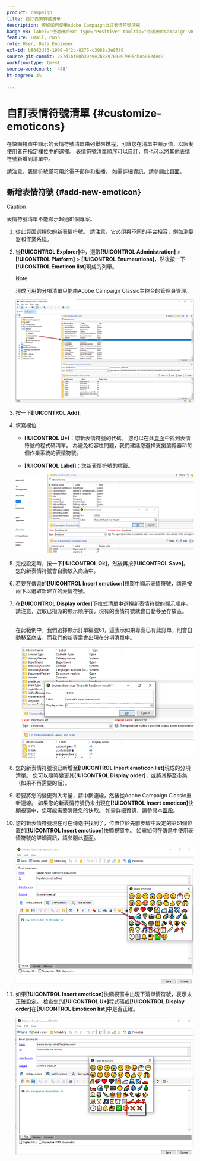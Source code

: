 ```yaml
---
product: campaign
title: 自訂表情符號清單
description: 瞭解如何使用Adobe Campaign自訂表情符號清單
badge-v8: label="也適用於v8" type="Positive" tooltip="亦適用於Campaign v8"
feature: Email, Push
role: User, Data Engineer
exl-id: b8642df3-1960-4f2c-8273-c3988a3e85f0
source-git-commit: 287d1bf60b39e9e2b389701097995dbea962dec9
workflow-type: tm+mt
source-wordcount: '448'
ht-degree: 3%

---
```


# 自訂表情符號清單 {#customize-emoticons}

在快顯視窗中顯示的表情符號清單由列舉來排程，可讓您在清單中顯示值，以限制使用者在指定欄位中的選擇。
表情符號清單順序可以自訂，您也可以將其他表情符號新增到清單中。

請注意，表情符號僅可用於電子郵件和推播。 如需詳細資訊，請參閱此[頁面](defining-the-email-content.md#inserting-emoticons)。

## 新增表情符號 {#add-new-emoticon}

>[!CAUTION]
>
>表情符號清單不能顯示超過81個專案。

1. 從此[頁面](https://unicode.org/emoji/charts/full-emoji-list.html)選擇您的新表情符號。 請注意，它必須與不同的平台相容，例如瀏覽器和作業系統。

1. 從&#x200B;**[!UICONTROL Explorer]**&#x200B;中，選取&#x200B;**[!UICONTROL Administration]** > **[!UICONTROL Platform]** > **[!UICONTROL Enumerations]**，然後按一下&#x200B;**[!UICONTROL Emoticon list]**&#x200B;現成的列舉。

   >[!NOTE]
   >
   >現成可用的分項清單只能由Adobe Campaign Classic主控台的管理員管理。

   ![](assets/emoticon_1.png)

1. 按一下&#x200B;**[!UICONTROL Add]**。

1. 填寫欄位：

   * **[!UICONTROL U+]**：您新表情符號的代碼。 您可以在此[頁面](https://unicode.org/emoji/charts/full-emoji-list.html)中找到表情符號的程式碼清單。
為避免相容性問題，我們建議您選擇支援瀏覽器和每個作業系統的表情符號。

   * **[!UICONTROL Label]**：您新表情符號的標籤。

   ![](assets/emoticon_5.png)

1. 完成設定時，按一下&#x200B;**[!UICONTROL Ok]**，然後再按&#x200B;**[!UICONTROL Save]**。
您的新表情符號會自動放入商店中。

1. 若要在傳遞的&#x200B;**[!UICONTROL Insert emoticon]**&#x200B;視窗中顯示表情符號，請連按兩下以選取新建立的表情符號。

1. 在&#x200B;**[!UICONTROL Display order]**&#x200B;下拉式清單中選擇新表情符號的顯示順序。 請注意，選取已指派的顯示順序後，現有的表情符號就會自動移至存放區。

   <br>在此範例中，我們選擇顯示訂單編號61，這表示如果專案已有此訂單，則會自動移至商店，而我們的新專案會出現在分項清單中。

   ![](assets/emoticon_2.png)

1. 您的新表情符號現已新增至&#x200B;**[!UICONTROL Insert emoticon list]**&#x200B;現成的分項清單。 您可以隨時變更其&#x200B;**[!UICONTROL Display order]**，或將其移至市集（如果不再需要的話）。

1. 若要將您的變更列入考量，請中斷連線，然後從Adobe Campaign Classic重新連線。 如果您的新表情符號仍未出現在&#x200B;**[!UICONTROL Insert emoticon]**&#x200B;快顯視窗中，您可能需要清除您的快取。 如需詳細資訊，請參閱本[區段](../../platform/using/faq-campaign-config.md#perform-soft-cache-clear)。

1. 您的新表情符號現在可在傳送中找到了，位置位於先前步驟中設定的第61個位置的&#x200B;**[!UICONTROL Insert emoticon]**&#x200B;快顯視窗中。 如需如何在傳遞中使用表情符號的詳細資訊，請參閱此[頁面](defining-the-email-content.md#inserting-emoticons)。

   ![](assets/emoticon_4.png)

1. 如果&#x200B;**[!UICONTROL Insert emoticon]**&#x200B;快顯視窗中出現下清單情符號，表示未正確設定。 檢查您的&#x200B;**[!UICONTROL U+]**&#x200B;程式碼或&#x200B;**[!UICONTROL Display order]**&#x200B;在&#x200B;**[!UICONTROL Emoticon list]**&#x200B;中是否正確。

   ![](assets/emoticon_6.png)
